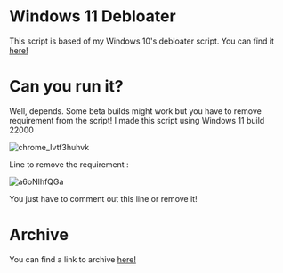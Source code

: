 # Windows 11 Debloater

This script is based of my Windows 10's debloater script. You can find it [here!](https://github.com/teeotsa/windows-10-debloat)

# Can you run it?

Well, depends. Some beta builds might work but you have to remove requirement from the script! I made this script using Windows 11 build 22000

![chrome_Ivtf3huhvk](https://user-images.githubusercontent.com/78772453/136833653-cce67579-4ee8-4622-92d0-ec6d52ad3861.png)

Line to remove the requirement :

![a6oNlhfQGa](https://user-images.githubusercontent.com/78772453/136833902-53a64d29-2a53-4c22-9ec7-08e62c20cec8.png)

You just have to comment out this line or remove it!

# Archive

You can find a link to archive [here!](https://www.mediafire.com/folder/3yowpz7x5m103/Windows_11_Debloater_Archive)
